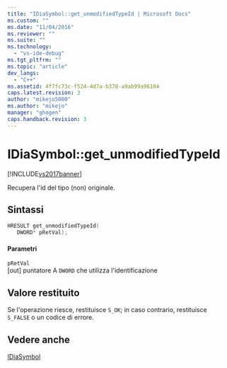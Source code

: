 ```yaml
---
title: "IDiaSymbol::get_unmodifiedTypeId | Microsoft Docs"
ms.custom: ""
ms.date: "11/04/2016"
ms.reviewer: ""
ms.suite: ""
ms.technology: 
  - "vs-ide-debug"
ms.tgt_pltfrm: ""
ms.topic: "article"
dev_langs: 
  - "C++"
ms.assetid: 4f7fc73c-f524-4d7a-b378-a9ab99a96104
caps.latest.revision: 3
author: "mikejo5000"
ms.author: "mikejo"
manager: "ghogen"
caps.handback.revision: 3
---
```

# IDiaSymbol::get_unmodifiedTypeId
[!INCLUDE[vs2017banner](../../code-quality/includes/vs2017banner.md)]

Recupera l'id del tipo \(non\) originale.  
  
## Sintassi  
  
```cpp  
HRESULT get_unmodifiedTypeId(   
   DWORD* pRetVal);  
```  
  
#### Parametri  
 `pRetVal`  
 \[out\] puntatore A `DWORD` che utilizza l'identificazione  
  
## Valore restituito  
 Se l'operazione riesce, restituisce `S_OK`; in caso contrario, restituisce `S_FALSE` o un codice di errore.  
  
## Vedere anche  
 [IDiaSymbol](../../debugger/debug-interface-access/idiasymbol.md)